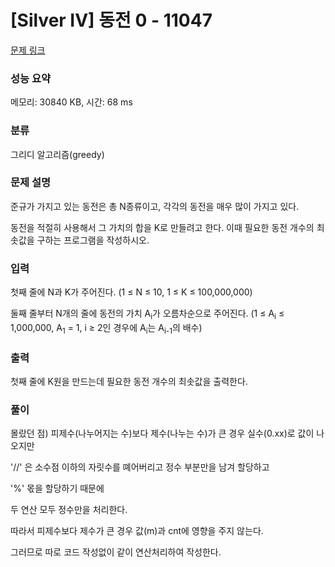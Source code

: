 # [Silver IV] 동전 0 - 11047 

[문제 링크](https://www.acmicpc.net/problem/11047) 

### 성능 요약

메모리: 30840 KB, 시간: 68 ms

### 분류

그리디 알고리즘(greedy)

### 문제 설명

<p>준규가 가지고 있는 동전은 총 N종류이고, 각각의 동전을 매우 많이 가지고 있다.</p>

<p>동전을 적절히 사용해서 그 가치의 합을 K로 만들려고 한다. 이때 필요한 동전 개수의 최솟값을 구하는 프로그램을 작성하시오.</p>

### 입력 

 <p>첫째 줄에 N과 K가 주어진다. (1 ≤ N ≤ 10, 1 ≤ K ≤ 100,000,000)</p>

<p>둘째 줄부터 N개의 줄에 동전의 가치 A<sub>i</sub>가 오름차순으로 주어진다. (1 ≤ A<sub>i</sub> ≤ 1,000,000, A<sub>1</sub> = 1, i ≥ 2인 경우에 A<sub>i</sub>는 A<sub>i-1</sub>의 배수)</p>

### 출력 

 <p>첫째 줄에 K원을 만드는데 필요한 동전 개수의 최솟값을 출력한다.</p>

### 풀이
몰랐던 점)
피제수(나누어지는 수)보다 제수(나누는 수)가 큰 경우 실수(0.xx)로 값이 나오지만

 '//' 은 소수점 이하의 자릿수를 뗴어버리고 정수 부분만을 남겨 할당하고 

 '%' 몫을 할당하기 때문에 
 
 두 연산 모두 정수만을 처리한다.  

 따라서 피제수보다 제수가 큰 경우 값(m)과 cnt에 영향을 주지 않는다. 

 그러므로 따로 코드 작성없이 같이 연산처리하여 작성한다. 